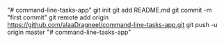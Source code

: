 "# command-line-tasks-app"  git init git add README.md git commit -m "first commit" git remote add origin https://github.com/alaaDragneel/command-line-tasks-app.git git push -u origin master
"# command-line-tasks-app" 
